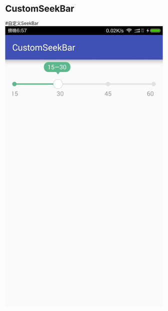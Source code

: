 # CustomSeekBar
#自定义SeekBar
 ![image](https://github.com/jiaowenzheng/CustomSeekBar/raw/master/screenshots/1.jpg)
